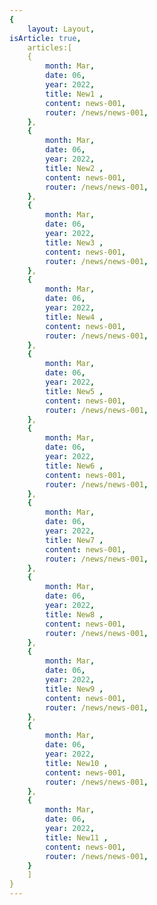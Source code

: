 ```yaml
---
{
    layout: Layout,
isArticle: true,
    articles:[
    {
        month: Mar,
        date: 06,
        year: 2022,
        title: New1 ,
        content: news-001,
        router: /news/news-001,
    },
    {
        month: Mar,
        date: 06,
        year: 2022,
        title: New2 ,
        content: news-001,
        router: /news/news-001,
    },
    {
        month: Mar,
        date: 06,
        year: 2022,
        title: New3 ,
        content: news-001,
        router: /news/news-001,
    },
    {
        month: Mar,
        date: 06,
        year: 2022,
        title: New4 ,
        content: news-001,
        router: /news/news-001,
    },
    {
        month: Mar,
        date: 06,
        year: 2022,
        title: New5 ,
        content: news-001,
        router: /news/news-001,
    },
    {
        month: Mar,
        date: 06,
        year: 2022,
        title: New6 ,
        content: news-001,
        router: /news/news-001,
    },
    {
        month: Mar,
        date: 06,
        year: 2022,
        title: New7 ,
        content: news-001,
        router: /news/news-001,
    },
    {
        month: Mar,
        date: 06,
        year: 2022,
        title: New8 ,
        content: news-001,
        router: /news/news-001,
    },
    {
        month: Mar,
        date: 06,
        year: 2022,
        title: New9 ,
        content: news-001,
        router: /news/news-001,
    },
    {
        month: Mar,
        date: 06,
        year: 2022,
        title: New10 ,
        content: news-001,
        router: /news/news-001,
    },
    {
        month: Mar,
        date: 06,
        year: 2022,
        title: New11 ,
        content: news-001,
        router: /news/news-001,
    }
    ]
}
---
```

